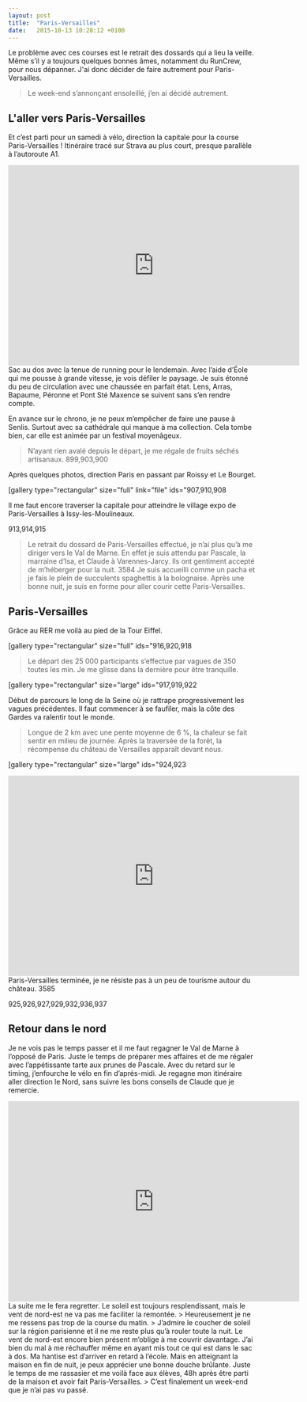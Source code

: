 ```yaml
---
layout: post
title:  "Paris-Versailles"
date:   2015-10-13 10:28:12 +0100
---
```

Le problème avec ces courses est le retrait des dossards qui a lieu la veille.
Même s’il y a toujours quelques bonnes âmes, notamment du RunCrew, pour nous dépanner. J'ai donc décider de faire autrement pour Paris-Versailles.
> Le week-end s’annonçant ensoleillé, j’en ai décidé autrement.

## L'aller vers Paris-Versailles
Et c’est parti pour un samedi à vélo, direction la capitale pour la course Paris-Versailles !
Itinéraire tracé sur Strava au plus court, presque parallèle à l’autoroute A1.

<center><iframe src="https://www.strava.com/activities/402503414/embed/51cb240be1674bd68e07a2aaa8012d08943262ba" width="590" height="405" frameborder="0" scrolling="no"></iframe></center>Sac au dos avec la tenue de running pour le lendemain.
Avec l’aide d’Éole qui me pousse à grande vitesse, je vois défiler le paysage.
Je suis étonné du peu de circulation avec une chaussée en parfait état.
Lens, Arras, Bapaume, Péronne et Pont Sté Maxence se suivent sans s’en rendre compte.

En avance sur le chrono, je ne peux m’empêcher de faire une pause à Senlis.
Surtout avec sa cathédrale qui manque à ma collection.
Cela tombe bien, car elle est animée par un festival moyenâgeux.
> N’ayant rien avalé depuis le départ, je me régale de fruits séchés artisanaux.
899,903,900

Après quelques photos, direction Paris en passant par Roissy et Le Bourget.

[gallery type="rectangular" size="full" link="file" ids="907,910,908

Il me faut encore traverser la capitale pour atteindre le village expo de Paris-Versailles à Issy-les-Moulineaux.

913,914,915
> Le retrait du dossard de Paris-Versailles effectué, je n’ai plus qu’à me diriger vers le Val de Marne.
En effet je suis attendu par Pascale, la marraine d’Isa, et Claude à Varennes-Jarcy.
Ils ont gentiment accepté de m’héberger pour la nuit.
3584
Je suis accueilli comme un pacha et je fais le plein de succulents spaghettis à la bolognaise.
Après une bonne nuit, je suis en forme pour aller courir cette Paris-Versailles.
## Paris-Versailles
Grâce au RER me voilà au pied de la Tour Eiffel.

[gallery type="rectangular" size="full" ids="916,920,918
> Le départ des 25 000 participants s’effectue par vagues de 350 toutes les min.
Je me glisse dans la dernière pour être tranquille.

[gallery type="rectangular" size="large" ids="917,919,922

Début de parcours le long de la Seine où je rattrape progressivement les vagues précédentes.
Il faut commencer à se faufiler, mais la côte des Gardes va ralentir tout le monde.
> Longue de 2 km avec une pente moyenne de 6 %, la chaleur se fait sentir en milieu de journée.
Après la traversée de la forêt, la récompense du château de Versailles apparaît devant nous.

[gallery type="rectangular" size="large" ids="924,923

<center><iframe src="https://www.strava.com/activities/402507713/embed/45d1fefb6ac497012f159a6637d75b7d26da9461" width="590" height="405" frameborder="0" scrolling="no" data-mce-fragment="1"></iframe></center>Paris-Versailles terminée, je ne résiste pas à un peu de tourisme autour du château.
3585




925,926,927,929,932,936,937
## Retour dans le nord
Je ne vois pas le temps passer et il me faut regagner le Val de Marne à l’opposé de Paris.
Juste le temps de préparer mes affaires et de me régaler avec l’appétissante tarte aux prunes de Pascale.
Avec du retard sur le timing, j’enfourche le vélo en fin d’après-midi.
Je regagne mon itinéraire aller direction le Nord, sans suivre les bons conseils de Claude que je remercie.

<center><iframe src="https://www.strava.com/activities/402505409/embed/f821024859c11c699197a908915da39d23d3b853" width="590" height="405" frameborder="0" scrolling="no" data-mce-fragment="1"></iframe></center>La suite me le fera regretter.
Le soleil est toujours resplendissant, mais le vent de nord-est ne va pas me faciliter la remontée.
> Heureusement je ne me ressens pas trop de la course du matin.
>  J’admire le coucher de soleil sur la région parisienne et il ne me reste plus qu’à rouler toute la nuit.
Le vent de nord-est encore bien présent m’oblige à me couvrir davantage.
J’ai bien du mal à me réchauffer même en ayant mis tout ce qui est dans le sac à dos.
Ma hantise est d’arriver en retard à l’école.
Mais en atteignant la maison en fin de nuit, je peux apprécier une bonne douche brûlante.
Juste le temps de me rassasier et me voilà face aux élèves, 48h après être parti de la maison et avoir fait Paris-Versailles.
> C’est finalement un week-end que je n’ai pas vu passé.